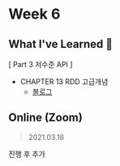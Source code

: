 <!-- 
/ss-spark/week{#}/minsw/README.md

# Week {#}

## What I've Learned 🙂

## On/Offline
> 2021.00.00

-->


# Week 6


## What I've Learned 🙂
[ Part 3 저수준 API ]

- CHAPTER 13 RDD 고급개념
  - [블로그](https://minsw.github.io/2021/03/15/Spark-The-Definitive-Guide-13%EC%9E%A5/)


## Online (Zoom)
> 2021.03.18

진행 후 추가